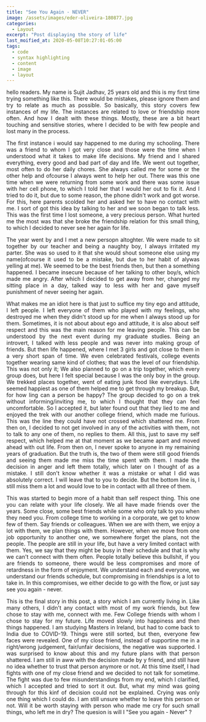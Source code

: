```yaml
---
title: "See You Again - NEVER"
image: /assets/images/eder-oliveira-180877.jpg
categories:
  - Layout
excerpt: "Post displaying the story of life"
last_moified_at: 2020-05-08T10:27:01-05:00
tags: 
  - code
  - syntax highlighting
  - content
  - image
  - layout
---
```


<p style="text-align: justify;">
  hello readers. My name is Sujit Jadhav, 25 years old and this is my first time trying something like this. There would be mistakes, please ignore them and try to relate as much as possible. So basically, this story covers few instances of my life. The instances are related to love or friendship more often. And how I dealt with these things. Mostly, these are a bit heart touching and sensitive stories, where I decided to be with few people and lost many in the process. 
 </p>

<p style="text-align: justify;">
  The first instance i would say happened to me during my schooling. There was a friend to whom I got very close and those were the time when I understood what it takes to make life decisions. My friend and I shared everything, every good and bad part of day and life. We went out together, most often to do her daily chores. She always called me for some or the other help and ofcourse I always went to help her out. There was this one time when we were returning from some work and there was some issue with her cell phone, to which I told her that I would her out to fix it. And I tried to do it, but due to some reason, the phone didn't work and got worse. For this, here parents scolded her and asked her to have no contact with me. I sort of got this idea by talking to her and we soon began to talk less. This was the first time I lost someone, a very precious person. What hurted me the most was that she broke the friendship relation for this small thing, to which I decided to never see her again for life. 
</p>

<p style="text-align: justify;">
  The year went by and I met a new persopn altoghter. We were made to sit together by our teacher and being a naughty boy, I always irritated my parter. She was so used to it that she would shout someone else using my name(ofcourse it used to be a mistake, but due to her habit of alywas yelling at me). We seemed to be the best friends then, but then a something happened. I became insecure because of her talking to other boy/s, which made me angry. After which I decided to get away from her, changed my sitting place in a day, talked way to less with her and gave myself punishment of never seeing her again. 
</p>

<p style="text-align: justify;">
  What makes me an idiot here is that just to suffice my tiny ego and attitude, I left people. I left everyone of them who played with my feelings, who destroyed me when they didn't stood up for me when I always stood up for them. Sometimes, it is not about about ego and attitude, it is also about self respect and this was the main reason for me leaving people. This can be understood by the next event during my graduate studies. Being an introvert, I talked with less people and was never into making group of friends. But then life happened, where I met 3 girls and got close to them in a very short span of time. We even celebrated festivals, college events together wearing same kind of clothes; that was the level of our friendship. This was not only it; We also planned to go on a trip together, which every group does, but here I felt special because I was the only boy in the group. We trekked places together, went of eating junk food like everydays. Life seemed happiest as one of them helped me to get through my breakup. But, for how ling can a person be happy? The group decided to go on a trek without informing/inviting me, to which I thought that they can feel uncomfortable. So I accepted it, but later found out that they lied to me and enjoyed the trek with our another college friend, which made me furious. This was the line they could have not crossed which shattered me. From then on, I decided to not get involved in any of the activities with them, not to talk to any one of them, no replies to them. All this, just to save my self respect, which helped me at that moment as we became apart and moved ahead with out life. From then on, I never spoke to anyone in my remaining years of graduation. But the truth is, the two of them were still good friends and seeing them made me miss the time spent with them. I made the decision in anger and left them totally, which later on I thought of as a mistake. I still don't know whether it was a mistake or what I did was absolutely correct. I will leave that to you to decide. But the bottom line is, I still miss them a lot and would love to be in contact with all three of them. 
</p>

<p style="text-align: justify;">
  This was started to begin more of a habit than self respect thing. This one you can relate with your life closely. We all have made friends over the years. Some close, some best friends while some who only talk to you when they need you. From college time to working in a corporate, we get to know few of them. Say friends or colleagues. When we are with them, we enjoy a lot with them, we plan things with them. However, when we move from one job opportunity to another one, we somewhere forget the plans, not the people. The people are still in your life, but have a very limited contact with them. Yes, we say that they might be busy in their schedule and that is why we can't connect with them often. People totally believe this bullshit, if you are friends to someone, there would be less compromises and more of retardness in the form of enjoyment. We understand each and everyone, we understand our friends schedule, but compromising in friendships is a lot to take in. In this compromises, we either decide to go with the flow, or just say see you again - never.
</p>

<p style="text-align: justify;">
  This is the final story in this post, a story which I am currently living in. Like many others, I didn't any contact with most of my work friends, but few chose to stay with me, connect with me. Few College friends with whom I chose to stay for my future. Life moved slowly into happiness and then things happened. I am studying Masters in Ireland, but had to come back to India due to COVID-19. Things were still sorted, but then, everyone few faces were revealed. One of my close friend, instead of supportine me in a right/wrong judgement, fair/unfair decisions, the negative was supported. I was surprised to know about this and my future plans with that person shattered. I am still in aww with the decision made by y friend, and still have no idea whether to trust that person anymore or not. At this time itself, I had fights with one of my close friend and we decided to not talk for sometime. The fight was due to few misunderstandings from my end, which I clarified, which I accepted and tried to sort it out. But, what my mind was going through for this kinf of decision could not be explained. Crying was only one thing which I could do. I am still unsure whether to leave this person or not. Will it be worth staying with person who made me cry for such small things, who left me in dry? The quesion is will I "See you again - Never" ?

</p>